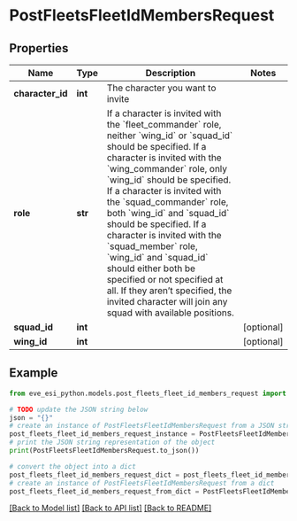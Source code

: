 # PostFleetsFleetIdMembersRequest


## Properties

Name | Type | Description | Notes
------------ | ------------- | ------------- | -------------
**character_id** | **int** | The character you want to invite | 
**role** | **str** | If a character is invited with the &#x60;fleet_commander&#x60; role, neither &#x60;wing_id&#x60; or &#x60;squad_id&#x60; should be specified. If a character is invited with the &#x60;wing_commander&#x60; role, only &#x60;wing_id&#x60; should be specified. If a character is invited with the &#x60;squad_commander&#x60; role, both &#x60;wing_id&#x60; and &#x60;squad_id&#x60; should be specified. If a character is invited with the &#x60;squad_member&#x60; role, &#x60;wing_id&#x60; and &#x60;squad_id&#x60; should either both be specified or not specified at all. If they aren’t specified, the invited character will join any squad with available positions. | 
**squad_id** | **int** |  | [optional] 
**wing_id** | **int** |  | [optional] 

## Example

```python
from eve_esi_python.models.post_fleets_fleet_id_members_request import PostFleetsFleetIdMembersRequest

# TODO update the JSON string below
json = "{}"
# create an instance of PostFleetsFleetIdMembersRequest from a JSON string
post_fleets_fleet_id_members_request_instance = PostFleetsFleetIdMembersRequest.from_json(json)
# print the JSON string representation of the object
print(PostFleetsFleetIdMembersRequest.to_json())

# convert the object into a dict
post_fleets_fleet_id_members_request_dict = post_fleets_fleet_id_members_request_instance.to_dict()
# create an instance of PostFleetsFleetIdMembersRequest from a dict
post_fleets_fleet_id_members_request_from_dict = PostFleetsFleetIdMembersRequest.from_dict(post_fleets_fleet_id_members_request_dict)
```
[[Back to Model list]](../README.md#documentation-for-models) [[Back to API list]](../README.md#documentation-for-api-endpoints) [[Back to README]](../README.md)


